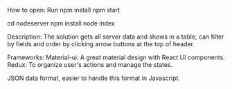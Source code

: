 How to open:
Run
npm install
npm start

cd nodeserver
npm install
node index

Description:
	The solution gets all server data and shows in a table,
	can filter by fields and order by clicking arrow buttons at the top of header.

Frameworks:
	Material-ui: A great material design with React UI components.
	Redux: To organize user's actions and manage the states.

JSON data format, easier to handle this format in Javascript.